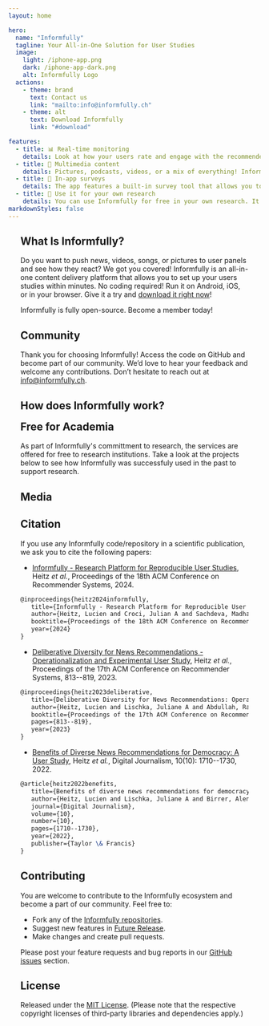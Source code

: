 ```yaml
---
layout: home

hero:
  name: "Informfully"
  tagline: Your All-in-One Solution for User Studies
  image:
    light: /iphone-app.png
    dark: /iphone-app-dark.png
    alt: Informfully Logo
  actions:
    - theme: brand
      text: Contact us
      link: "mailto:info@informfully.ch"
    - theme: alt
      text: Download Informfully
      link: "#download"

features:
  - title: 📊 Real-time monitoring
    details: Look at how your users rate and engage with the recommended content. All interactions can be monitored online and exported.
  - title: 🎥 Multimedia content
    details: Pictures, podcasts, videos, or a mix of everything! Informfully supports a wide range of content types that you can push to users at any time.
  - title: 📝 In-app surveys
    details: The app features a built-in survey tool that allows you to send questionnaires to the participants and personalized notifications. Evaluate the answers automatically and export them.
  - title: 🔬 Use it for your own research
    details: You can use Informfully for free in your own research. It can be custom-tailored to your preferences and experimental design.
markdownStyles: false
---
```


<div class="home-content vp-doc">

## What Is Informfully?

Do you want to push news, videos, songs, or pictures to user panels and see how they react? We got you covered! Informfully is an all-in-one content delivery platform that allows you to set up your users studies within minutes. No coding required! Run it on Android, iOS, or in your browser. Give it a try and <a href="#download" class="smoothscroll">download it right now</a>!

Informfully is fully open-source. Become a member today!

## Community

Thank you for choosing Informfully!
Access the code on GitHub and become part of our community. We’d love to hear your feedback and welcome any contributions. Don’t hesitate to reach out at [info@informfully.ch](mailto:info@informfully.ch).

<Community />

## How does Informfully work?

</div>
<How />

<DownloadCallToAction />
<div class="home-content vp-doc">

<div class="no-border-top">

## Free for Academia

As part of Informfully's committment to research, the services are offered for free to research institutions. Take a look at the projects below to see how Informfully was successfuly used in the past to support research.

</div>

## Media

<MediaLinks />

## Citation

If you use any Informfully code/repository in a scientific publication,
we ask you to cite the following papers:

- [Informfully - Research Platform for Reproducible User
    Studies](https://www.researchgate.net/publication/383261885_Informfully_-_Research_Platform_for_Reproducible_User_Studies),
    Heitz *et al.*, Proceedings of the 18th ACM Conference on
    Recommender Systems, 2024.

```tex
@inproceedings{heitz2024informfully,
   title={Informfully - Research Platform for Reproducible User Studies},
   author={Heitz, Lucien and Croci, Julian A and Sachdeva, Madhav and Bernstein, Abraham},
   booktitle={Proceedings of the 18th ACM Conference on Recommender Systems},
   year={2024}
}
```

- [Deliberative Diversity for News Recommendations -
    Operationalization and Experimental User
    Study](https://dl.acm.org/doi/10.1145/3604915.3608834), Heitz *et
    al.*, Proceedings of the 17th ACM Conference on Recommender Systems,
    813--819, 2023.

```tex
@inproceedings{heitz2023deliberative,
   title={Deliberative Diversity for News Recommendations: Operationalization and Experimental User Study},
   author={Heitz, Lucien and Lischka, Juliane A and Abdullah, Rana and Laugwitz, Laura and Meyer, Hendrik and Bernstein, Abraham},
   booktitle={Proceedings of the 17th ACM Conference on Recommender Systems},
   pages={813--819},
   year={2023}
}
```

- [Benefits of Diverse News Recommendations for Democracy: A User
    Study](https://www.tandfonline.com/doi/full/10.1080/21670811.2021.2021804),
    Heitz *et al.*, Digital Journalism, 10(10): 1710--1730, 2022.

```tex
@article{heitz2022benefits,
   title={Benefits of diverse news recommendations for democracy: A user study},
   author={Heitz, Lucien and Lischka, Juliane A and Birrer, Alena and Paudel, Bibek and Tolmeijer, Suzanne and Laugwitz, Laura and Bernstein, Abraham},
   journal={Digital Journalism},
   volume={10},
   number={10},
   pages={1710--1730},
   year={2022},
   publisher={Taylor \& Francis}
}
```

## Contributing

You are welcome to contribute to the Informfully ecosystem and become a part of our community.
Feel free to:

- Fork any of the [Informfully repositories](https://github.com/Informfully/Documentation).
- Suggest new features in [Future Release](https://github.com/orgs/Informfully/projects/1).
- Make changes and create pull requests.

Please post your feature requests and bug reports in our [GitHub issues](https://github.com/Informfully/Documentation/issues) section.

## License

Released under the [MIT
License](https://github.com/Informfully/Documentation/blob/main/LICENSE).
(Please note that the respective copyright licenses of third-party
libraries and dependencies apply.)

</div>

<Footer />

<script setup>
import Community from './components/Community.vue'
import MediaLinks from './components/MediaLinks.vue'
import DownloadCallToAction from './components/DownloadCallToAction.vue'
import How from './components/How.vue'
import Footer from './.vitepress/theme/Footer.vue'
</script>

<style scoped>
.home-content {
  max-width: 800px;
  margin-left: auto;
  margin-right: auto;
  @media (min-width: 640px) {
    padding: 0 48px;
  }
  padding: 0 24px;
}

.home-content.first {
  margin-top: 50px;
}

.home-button {
  margin: 20px auto;
  text-align: center;
}

.home-button a {
  text-decoration: none;
}

.home-content img {
  margin: 20px auto;
  border-radius: 10px;
}

.no-border-top {
  h2 {
    border-top: none !important;
    margin-top: 15px;
  }
}
</style>

